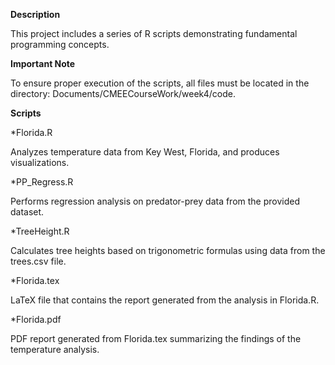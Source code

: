 **Description**

This project includes a series of R scripts demonstrating fundamental programming concepts.

**Important Note**

To ensure proper execution of the scripts, all files must be located in the directory:
Documents/CMEECourseWork/week4/code.

**Scripts**

*Florida.R

Analyzes temperature data from Key West, Florida, and produces visualizations.

*PP_Regress.R

Performs regression analysis on predator-prey data from the provided dataset.

*TreeHeight.R

Calculates tree heights based on trigonometric formulas using data from the trees.csv file.

*Florida.tex

LaTeX file that contains the report generated from the analysis in Florida.R.

*Florida.pdf

PDF report generated from Florida.tex summarizing the findings of the temperature analysis.